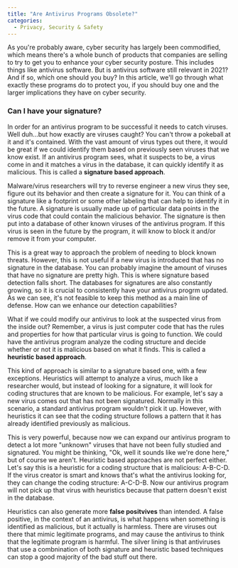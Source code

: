 ```yaml
---
title: "Are Antivirus Programs Obsolete?"
categories:
  - Privacy, Security & Safety
---
```


As you're probably aware, cyber security has largely been commodified, which means there's a whole bunch of products that companies are selling to try to get you to enhance your cyber security posture. This includes things like antivirus software. But is antivirus software still relevant in 2021? And if so, which one should you buy? In this article, we'll go through what exactly these programs do to protect you, if you should buy one and the larger implications they have on cyber security. 

### Can I have your signature?

In order for an antivirus program to be successful it needs to catch viruses. Well duh...but how exactly are viruses caught? You can't throw a pokeball at it and it's contained. With the vast amount of virus types out there, it would be great if we could identify them based on previously seen viruses that we know exist. If an antivirus program sees, what it suspects to be, a virus come in and it matches a virus in the database, it can quickly identify it as malicious. This is called a **signature based approach**. 

Malware/virus researchers will try to reverse engineer a new virus they see, figure out its behavior and then create a signature for it. You can think of a signature like a footprint or some other labeling that can help to identify it in the future. A signature is usually made up of particular data points in the virus code that could contain the malicious behavior. The signature is then put into a database of other known viruses of the antivirus program. If this virus is seen in the future by the program, it will know to block it and/or remove it from your computer. 

This is a great way to approach the problem of needing to block known threats. However, this is not useful if a new virus is introduced that has no signature in the database. You can probably imagine the amount of viruses that have no signature are pretty high. This is where signature based detection falls short. The databases for signatures are also constantly growing, so it is crucial to consistently have your antivirus progrm updated. As we can see, it's not feasible to keep this method as a main line of defense. How can we enhance our detection capabilities?  

What if we could modify our antivirus to look at the suspected virus from the inside out? Remember, a virus is just computer code that has the rules and properties for how that particular virus is going to function. We could have the antivirus program analyze the coding structure and decide whether or not it is malicious based on what it finds. This is called a **heuristic based approach**. 

This kind of approach is similar to a signature based one, with a few exceptions. Heuristics will attempt to analyze a virus, much like a researcher would, but instead of looking for a signature, it will look for coding structures that are known to be malicious. For example, let's say a new virus comes out that has not been signatured. Normally in this scenario, a standard antivirus program wouldn't pick it up. However, with heuristics it can see that the coding structure follows a pattern that it has already identified previously as malicious. 

This is very powerful, because now we can expand our antivirus program to detect a lot more "unknown" viruses that have not been fully studied and signatured. You might be thinking, "Ok, well it sounds like we're done here," but of course we aren't. Heuristic based approaches are not perfect either. Let's say this is a heuristic for a coding structure that is malicious: A-B-C-D. If the virus creator is smart and knows that's what the antivirus looking for, they can change the coding structure: A-C-D-B. Now our antivirus program will not pick up that virus with heuristics because that pattern doesn't exist in the database.

Heuristics can also generate more **false positvives** than intended. A false positive, in the context of an antivirus, is what happens when something is identified as malicious, but it actually is harmless. There are viruses out there that mimic legitimate programs, and may cause the antivirus to think that the legitimate program is harmful. The silver lining is that antiviruses that use a combnination of both signature and heuristic based techniques can stop a good majority of the bad stuff out there. 

